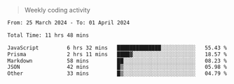 > Weekly coding activity
<!--START_SECTION:waka-->

```txt
From: 25 March 2024 - To: 01 April 2024

Total Time: 11 hrs 48 mins

JavaScript         6 hrs 32 mins   ██████████████░░░░░░░░░░░   55.43 %
Prisma             2 hrs 11 mins   ████▓░░░░░░░░░░░░░░░░░░░░   18.57 %
Markdown           58 mins         ██░░░░░░░░░░░░░░░░░░░░░░░   08.23 %
JSON               42 mins         █▒░░░░░░░░░░░░░░░░░░░░░░░   05.98 %
Other              33 mins         █▒░░░░░░░░░░░░░░░░░░░░░░░   04.79 %
```

<!--END_SECTION:waka-->

